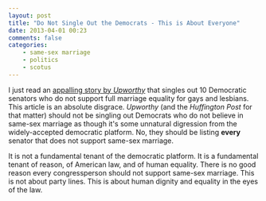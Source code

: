 ```yaml
---
layout: post
title: "Do Not Single Out the Democrats - This is About Everyone"
date: 2013-04-01 00:23
comments: false
categories:
    - same-sex marriage
    - politics
    - scotus
---
```


I just read an [appalling story by _Upworthy_][1] that singles out 10 Democratic
senators who do not support full marriage equality for gays and lesbians. This
article is an absolute disgrace. _Upworthy_ (and the _Huffington Post_ for that
matter) should not be singling out Democrats who do not believe in same-sex
marriage as though it's some unnatural digression from the widely-accepted
democratic platform. No, they should be listing **every** senator that does
not support same-sex marriage.

It is not a fundamental tenant of the democratic platform. It is a fundamental
tenant of reason, of American law, and of human equality. There is no good
reason every congressperson should not support same-sex marriage. This is not
about party lines. This is about human dignity and equality in the eyes of the
law.

[1]: http://www.upworthy.com/omg-google-tucker-carlson-and-gay-marriage?c=fea